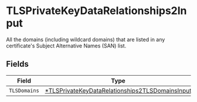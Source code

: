 # TLSPrivateKeyDataRelationships2Input

All the domains (including wildcard domains) that are listed in any certificate's Subject Alternative Names (SAN) list.


## Fields

| Field                                                                                                                    | Type                                                                                                                     | Required                                                                                                                 | Description                                                                                                              |
| ------------------------------------------------------------------------------------------------------------------------ | ------------------------------------------------------------------------------------------------------------------------ | ------------------------------------------------------------------------------------------------------------------------ | ------------------------------------------------------------------------------------------------------------------------ |
| `TLSDomains`                                                                                                             | [*TLSPrivateKeyDataRelationships2TLSDomainsInput](../../models/shared/tlsprivatekeydatarelationships2tlsdomainsinput.md) | :heavy_minus_sign:                                                                                                       | N/A                                                                                                                      |
